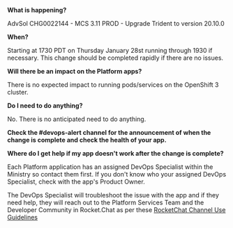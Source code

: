 **What is happening?**

AdvSol CHG0022144 - MCS 3.11 PROD - Upgrade Trident to version 20.10.0

**When?**

Starting at 1730 PDT on Thursday January 28st running through 1930 if necessary. This change should be completed rapidly if there are no issues.

**Will there be an impact on the Platform apps?**

There is no expected impact to running pods/services on the OpenShift 3 cluster.

**Do I need to do anything?**

No. There is no anticipated need to do anything.

**Check the #devops-alert channel for the announcement of when the change is complete and check the health of your app.**

**Where do I get help if my app doesn't work after the change is complete?**

Each Platform application has an assigned DevOps Specialist within the Ministry so contact them first. If you don't know who your assigned DevOps Specialist, check with the app's Product Owner.

The DevOps Specialist will troubleshoot the issue with the app and if they need help, they will reach out to the Platform Services Team and the Developer Community in Rocket.Chat as per these [RocketChat Channel Use Guidelines](https://developer.gov.bc.ca/Getting-human-support-for-issues-not-covered-by-devops-requests)
